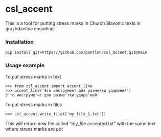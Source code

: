 # csl_accent

This is a tool for putting stress marks in Church Slavonic texts in grazhdanitsa encoding

### Installation
```
pip install git+https://github.com/pantlmn/csl_accent.git@main
```
### Usage example

To put stress marks in text
```
>>> from csl_accent import accent_line
>>> accent_line('Это инструмент для разметки ударений')
Э'то инструме'нт для разме'тки ударе'ний
```

To put stress marks in files
```
>>> csl_accent.write_file(['my_file_1.txt'])
```

This will return new file called 
"my_file.accented.txt" with the same text 
where stress marks are put